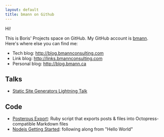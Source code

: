 ```yaml
---
layout: default
title: bmann on Github
---
```

Hi!

This is Boris' Projects space on GitHub. My GitHub account is [bmann](http://github.com/bmann). Here's where else you can find me: 

* Tech blog: <http://blog.bmannconsulting.com>
* Link blog: <http://links.bmannconsulting.com>
* Personal blog: <http://blog.bmann.ca>

## Talks

* [Static Site Generators Lightning Talk](/ssg-lightning-talk)

## Code

* [Posterous Export](/posterous-export): Ruby script that exports posts & files into Octopress-compatible Markdown files
* [Nodejs Getting Started](/nodejs-getting-started): following along from "Hello World"


